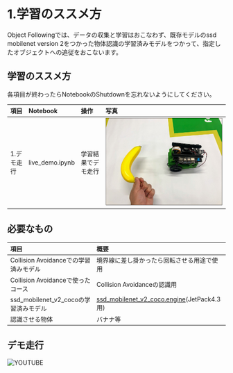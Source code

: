 # 1.学習のススメ方

Object Followingでは、データの収集と学習はおこなわず、既存モデルのssd mobilenet version 2をつかった物体認識の学習済みモデルをつかって、指定したオブジェクトへの追従をおこないます。

## 学習のススメ方

各項目が終わったらNotebookのShutdownを忘れないようにしてください。

|項目|Notebook|操作|写真|
|:--|:--|:--|:--|
|1.デモ走行|live_demo.ipynb|学習結果でデモ走行|![](./img/demo001.jpg)|

## 必要なもの

|項目|概要|
|:--|:--|
|Collision Avoidanceでの学習済みモデル|境界線に差し掛かったら回転させる用途で使用|
|Collision Avoidanceで使ったコース|Collision Avoidanceの認識用|
|ssd_mobilenet_v2_cocoの学習済みモデル|[ssd_mobilenet_v2_coco.engine](https://drive.google.com/file/d/1KjlDMRD8uhgQmQK-nC2CZGHFTbq4qQQH/view)(JetPack4.3用)|
|認識させる物体|バナナ等|

## デモ走行

![YOUTUBE](is9IAm916aQ)

